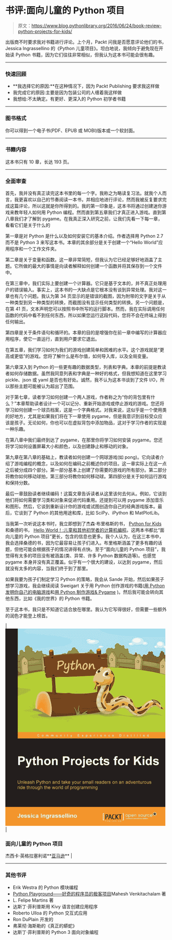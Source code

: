 # 书评:面向儿童的 Python 项目

> 原文：<https://www.blog.pythonlibrary.org/2016/06/24/book-review-python-projects-for-kids/>

出版商不时要求我对书籍进行评论。上个月，Packt 问我是否愿意评论他们的书，Jessica Ingrassellino 的《Python 儿童项目》。坦白地说，我倾向于避免现在开始读 Python 书籍，因为它们往往非常相似，但我认为这本书可能会很有趣。

* * *

### 快速回顾

*   **我选择它的原因:**在这种情况下，因为 Packt Publishing 要求我这样做
*   我完成它的原因:主要是因为包装公司的人缠着我这样做
*   我想给:不太确定。有更好、更深入的 Python 初学者书籍

* * *

### 图书格式

你可以得到一个电子书(PDF、EPUB 或 MOBI)版本或一个软封面。

* * *

### 书籍内容

这本书只有 10 章，长达 193 页。

* * *

### 全面审查

首先，我并没有真正读完这本书里的每一个字。我称之为略读复习法。就我个人而言，我更喜欢以自己的节奏阅读一本书，并相应地进行评论，然而我被反复要求完成这篇评论，所以这就是你所得到的。我的第一印象是，这本书将通过创建迷你游戏来教年轻人如何用 Python 编程。然而直到第五章我们才真正进入游戏。直到第八章我们才了解到 pygame。在我真正深入研究之前，让我们先看一下每一章，看看它们是关于什么的

第一章是对 Python 是什么以及如何安装它的基本介绍。作者选择用 Python 2.7 而不是 Python 3 来写这本书。本章的其余部分是关于创建一个“Hello World”应用程序和一个工作文件夹。

第二章是关于变量和函数。这一章非常简短，但我认为它已经足够好地涵盖了主题。它所做的最大的事情是向读者解释如何创建一个函数并将其保存到一个文件中。

在第三章中，我们实际上要创建一个计算器。它只是基于文本的，并不真正处理用户的错误输入。事实上，这本书的一大缺点是它根本没有谈到异常处理。我对这一章也有几个问题。我认为第 34 页显示的是错误的截图，因为附带的文字是关于从一种类型到另一种类型的转换，而截图没有显示任何类型的转换。另一个问题是，在第 41 页，文本声明您可以按照书中所写的运行脚本。然而，我在实际调用任何函数的代码中看不到任何东西，所以如果您运行这段代码，您将不会在终端上得到任何输出。

第四章是关于条件语句和循环的。本章的目的是增强你在前一章中编写的计算器应用程序，使它一直运行，直到用户要求它退出。

在第五章，我们学习如何为我们的游戏创建简单和困难的水平。这个游戏就是“更高或更低”的游戏。您将了解什么是布尔值，如何导入库，以及全局变量。

第六章深入到 Python 的一些更有趣的数据类型，列表和字典。本章的前提是教读者如何存储数据。虽然我同意列表和字典是一种好的格式，但我想知道在这里学习 pickle、json 或 yaml 是否也有好处。诚然，我不认为这本书谈到了文件 I/O，所以那些主题可能被认为超出了范围。

对于第七章，读者学习如何创建一个两人游戏，作者称之为“你的背包里有什么？”本章帮助读者设计一个可以记分、重新开始游戏或停止游戏的游戏。您还将学习如何创建一个球员档案，这是一个字典格式。对我来说，这似乎是一个使用类的好地方，尤其是如果我们将在下一章使用 pygame，但是我意识到目标受众应该是孩子。无论如何，你也可以在虚拟背包中添加物品，这对于学习作者的实现是一种乐趣。

在第八章中我们最终到达了 pygame，在那里你将学习如何安装 pygame。您还将学习如何设置屏幕大小和颜色，以及创建静止和移动的对象。

第九章在第八章的基础上，教读者如何创建一个网球游戏(如 pong)。它向读者介绍了游戏编程的概念，以及如何在编码之前概述你的项目。这一章实际上在这一点之后被分成四个部分。第一部分基本上创建了你需要的游戏的所有部分。第二部分将教你如何移动球拍，第三部分将教你如何移动球。第四部分是关于如何运行游戏和保持分数。

最后一章鼓励读者继续编码！这篇文章告诉读者从这里该何去何从。例如，它谈到他们将如何需要学习类和对象来促进代码重用。还提到可以用 pygame 添加音乐和图形。然后，它谈到重新设计你的游戏或试图创造你自己的经典游戏版本。最后，它谈到了 Python 的其他用途和库，比如 SciPy、iPython 和 MatPlotLib。

当我第一次听说这本书时，我立即想到了杰森·布里格斯的书， [Python for Kids](http://amzn.to/293Q6Ye) 和桑德的书， [Hello World！:儿童和其他初学者的计算机编程](http://amzn.to/291PDHo)。这两本书都比“面向儿童的 Python 项目”更长，包含的信息也更多。我个人认为，在这三本书中，我会选择桑德的书，因为它最容易让孩子们进入。布里格斯涵盖了更多有趣的话题，但他可能会根据孩子的情况讲得有点快。至于“面向儿童的 Python 项目”，我觉得有太多的项目没有被涵盖(类、异常、许多 Python 数据构造等)。也感觉 pygame 本身并没有真正覆盖。似乎有一个很大的建设，以达到 pygame，然后就没有太多的内容，当我们终于到了那里。

如果我要为孩子们制定学习 Python 的策略，我会从 Sande 开始，然后如果孩子想学习游戏，我会继续阅读 Sweigart 关于用 Python 创作游戏的书籍([用 Python 发明你自己的电脑游戏](http://amzn.to/28RS7pa)和[用 Python 制作游戏& Pygame](http://amzn.to/293SL46) )。然后我可能会转向其他东西，比如《我的世界》的 Python 书籍。

至于这本书，我只是不知道它适合放在哪里。我认为它写得很好，但需要一些额外的润色才能登上榜首。

| ![pyprojectsforkids](img/c6c72212cae0812e6356bceb098e11a8.png) | 

### 面向儿童的 Python 项目

杰西卡·英格拉塞利诺**[亚马逊](http://amzn.to/28U274x)** |

* * *

### 其他书评

*   Erik Westra 的 Python 模块编程
*   [Python Playground——好奇的程序员的极客项目](https://www.blog.pythonlibrary.org/2015/12/11/book-review-python-playground-geeky-projects-for-the-curious-programmer/)Mahesh Venkitachalam 著
*   L. Felipe Martins 著
*   达斯丁·菲利普斯用 Kivy 语言创建应用程序
*   Roberto Ulloa 的 Python 交互式应用
*   Ron DuPlain 开发的
*   弗莱彻·海斯勒的《真正的蟒蛇》
*   达斯丁·菲利普斯的 Python 3 面向对象编程